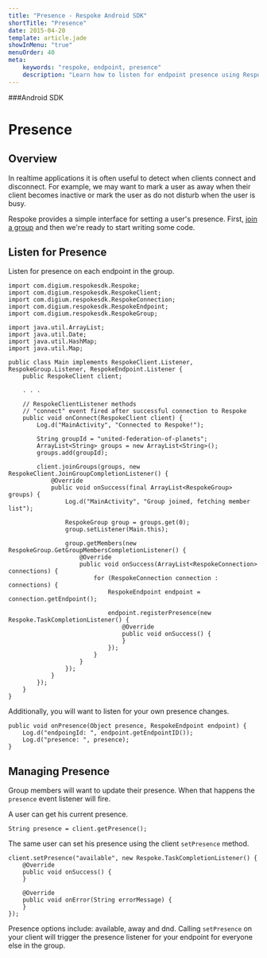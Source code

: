 ```yaml
---
title: "Presence - Respoke Android SDK"
shortTitle: "Presence"
date: 2015-04-20
template: article.jade
showInMenu: "true"
menuOrder: 40
meta:
    keywords: "respoke, endpoint, presence"
    description: "Learn how to listen for endpoint presence using Respoke"
---
```


###Android SDK
# Presence

## Overview

In realtime applications it is often useful to detect when clients connect and disconnect. For example, we may want to mark a user as away when their client becomes inactive or mark the user as do not disturb when the user is busy.

Respoke provides a simple interface for setting a user's presence. First, [join a group](/client/android/guide/group-discovery.html) and then we're ready to start writing some code.

## Listen for Presence

Listen for presence on each endpoint in the group.

    import com.digium.respokesdk.Respoke;
    import com.digium.respokesdk.RespokeClient;
    import com.digium.respokesdk.RespokeConnection;
    import com.digium.respokesdk.RespokeEndpoint;
    import com.digium.respokesdk.RespokeGroup;

    import java.util.ArrayList;
    import java.util.Date;
    import java.util.HashMap;
    import java.util.Map;

    public class Main implements RespokeClient.Listener, RespokeGroup.Listener, RespokeEndpoint.Listener {
        public RespokeClient client;

        . . .

        // RespokeClientListener methods
        // "connect" event fired after successful connection to Respoke
        public void onConnect(RespokeClient client) {
            Log.d("MainActivity", "Connected to Respoke!");
            
            String groupId = "united-federation-of-planets";
            ArrayList<String> groups = new ArrayList<String>();
            groups.add(groupId);
            
            client.joinGroups(groups, new RespokeClient.JoinGroupCompletionListener() {
                @Override
                public void onSuccess(final ArrayList<RespokeGroup> groups) {
                    Log.d("MainActivity", "Group joined, fetching member list");
                    
                    RespokeGroup group = groups.get(0);
                    group.setListener(Main.this);
                    
                    group.getMembers(new RespokeGroup.GetGroupMembersCompletionListener() {
                        @Override
                        public void onSuccess(ArrayList<RespokeConnection> connections) {
                            for (RespokeConnection connection : connections) {
                                RespokeEndpoint endpoint = connection.getEndpoint();
                                
                                endpoint.registerPresence(new Respoke.TaskCompletionListener() {
                                    @Override
                                    public void onSuccess() {
                                    }
                                });
                            }
                        }
                    });
                }
            });
        }
    }
    
Additionally, you will want to listen for your own presence changes.

    public void onPresence(Object presence, RespokeEndpoint endpoint) {
        Log.d("endpoingId: ", endpoint.getEndpointID());
        Log.d("presence: ", presence);
    }

## Managing Presence

Group members will want to update their presence. When that happens the `presence` event listener will fire.

A user can get his current presence.

    String presence = client.getPresence();
    
The same user can set his presence using the client `setPresence` method.

    client.setPresence("available", new Respoke.TaskCompletionListener() {
        @Override
        public void onSuccess() {
        }

        @Override
        public void onError(String errorMessage) {
        }
    });
    
Presence options include: available, away and dnd. Calling `setPresence` on your client will trigger the presence listener for your endpoint for everyone else in the group.

